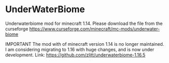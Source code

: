 # UnderWaterBiome
Underwaterbiome mod for minecraft 1.14. 
Please download the file from the curseforge
https://www.curseforge.com/minecraft/mc-mods/underwater-biome

IMPORTANT
The mod with of minecraft version 1.14 is no longer maintained. 
I am considering migrating to 1.16 with huge changes, and is now under development.
Link: https://github.com/zljtt/underwaterbiome-1.16.5
